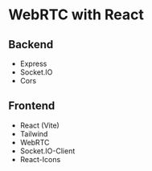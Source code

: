 # WebRTC with React

## Backend
- Express
- Socket.IO
- Cors


## Frontend
- React (Vite)
- Tailwind
- WebRTC
- Socket.IO-Client
- React-Icons
